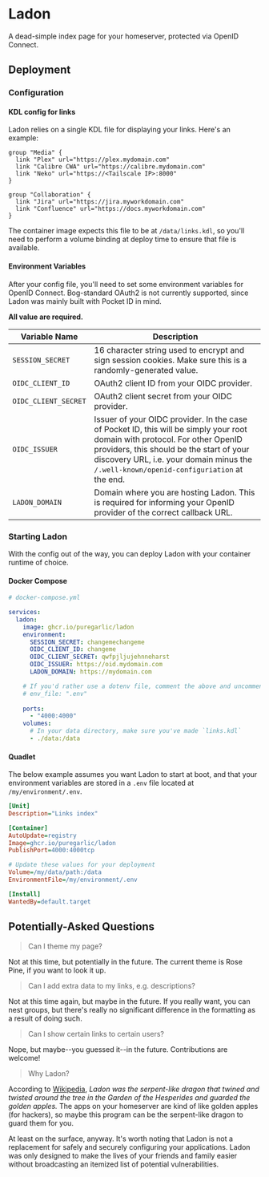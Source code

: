 # Ladon

A dead-simple index page for your homeserver, protected via OpenID Connect.

## Deployment

### Configuration

#### KDL config for links

Ladon relies on a single KDL file for displaying your links. Here's an example:

```kdl
group "Media" {
  link "Plex" url="https://plex.mydomain.com"
  link "Calibre CWA" url="https://calibre.mydomain.com"
  link "Neko" url="https://<Tailscale IP>:8000"
}

group "Collaboration" {
  link "Jira" url="https://jira.myworkdomain.com"
  link "Confluence" url="https://docs.myworkdomain.com"
}
```

The container image expects this file to be at `/data/links.kdl`, so you'll
need to perform a volume binding at deploy time to ensure that file is
available.

#### Environment Variables

After your config file, you'll need to set some environment variables for
OpenID Connect. Bog-standard OAuth2 is not currently supported, since Ladon was
mainly built with Pocket ID in mind.

**All value are required.**

| Variable Name | Description |
| ------------- | ----------- |
| `SESSION_SECRET` | 16 character string used to encrypt and sign session cookies. Make sure this is a randomly-generated value. |
| `OIDC_CLIENT_ID` | OAuth2 client ID from your OIDC provider. |
| `OIDC_CLIENT_SECRET` | OAuth2 client secret from your OIDC provider. |
| `OIDC_ISSUER` | Issuer of your OIDC provider. In the case of Pocket ID, this will be simply your root domain with protocol. For other OpenID providers, this should be the start of your discovery URL, i.e. your domain minus the `/.well-known/openid-configuriation` at the end. |
| `LADON_DOMAIN` | Domain where you are hosting Ladon. This is required for informing your OpenID provider of the correct callback URL. |

### Starting Ladon

With the config out of the way, you can deploy Ladon with your container
runtime of choice.

#### Docker Compose

```yaml
# docker-compose.yml

services:
  ladon:
    image: ghcr.io/puregarlic/ladon
    environment:
      SESSION_SECRET: changemechangeme
      OIDC_CLIENT_ID: changeme
      OIDC_CLIENT_SECRET: qwfpjljujehnneharst
      OIDC_ISSUER: https://oid.mydomain.com
      LADON_DOMAIN: https://mydomain.com

    # If you'd rather use a dotenv file, comment the above and uncomment below:
    # env_file: ".env"
      
    ports:
      - "4000:4000"
    volumes:
      # In your data directory, make sure you've made `links.kdl`
      - ./data:/data
```

#### Quadlet

The below example assumes you want Ladon to start at boot, and that your
environment variables are stored in a `.env` file located at `/my/environment/.env`.

```ini
[Unit]
Description="Links index"

[Container]
AutoUpdate=registry
Image=ghcr.io/puregarlic/ladon
PublishPort=4000:4000tcp

# Update these values for your deployment
Volume=/my/data/path:/data
EnvironmentFile=/my/environment/.env

[Install]
WantedBy=default.target
```

## Potentially-Asked Questions

> Can I theme my page?

Not at this time, but potentially in the future. The current theme is Rose Pine,
if you want to look it up.

> Can I add extra data to my links, e.g. descriptions?

Not at this time again, but maybe in the future. If you really want, you can
nest groups, but there's really no significant difference in the formatting as
a result of doing such.

> Can I show certain links to certain users?

Nope, but maybe--you guessed it--in the future. Contributions are welcome!

> Why Ladon?

According to [Wikipedia](https://en.wikipedia.org/wiki/Ladon_(mythology)),
_Ladon was the serpent-like dragon that twined and twisted around the tree in
the Garden of the Hesperides and guarded the golden apples._ The apps on
your homeserver are kind of like golden apples (for hackers), so maybe this
program can be the serpent-like dragon to guard them for you.

At least on the surface, anyway. It's worth noting that Ladon is not a
replacement for safely and securely configuring your applications. Ladon was
only designed to make the lives of your friends and family easier without
broadcasting an itemized list of potential vulnerabilities.
